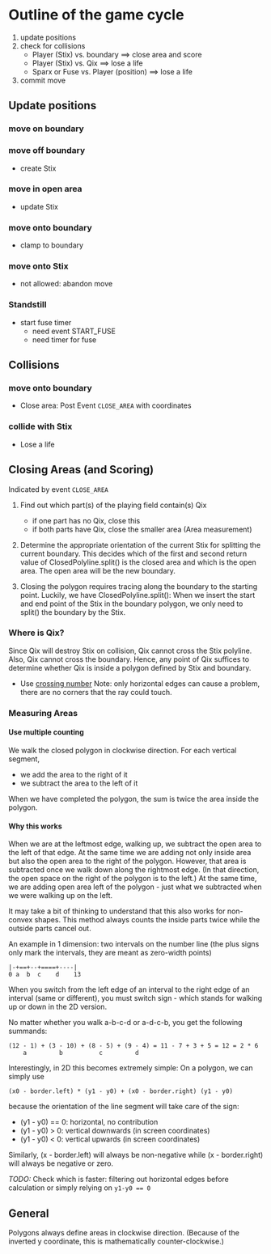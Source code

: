 # Outline of the game cycle

1. update positions
2. check for collisions
    + Player (Stix) vs. boundary ==> close area and score
    + Player (Stix) vs. Qix ==> lose a life
    + Sparx or Fuse vs. Player (position) ==> lose a life
3. commit move


## Update positions

### move on boundary

### move off boundary
+ create Stix

### move in open area
+ update Stix

### move onto boundary
+ clamp to boundary

### move onto Stix
+ not allowed: abandon move

### Standstill
+ start fuse timer
  - need event START_FUSE
  - need timer for fuse


## Collisions

### move onto boundary
+ Close area: Post Event `CLOSE_AREA` with coordinates

### collide with Stix
+ Lose a life


## Closing Areas (and Scoring)

Indicated by event `CLOSE_AREA`

1. Find out which part(s) of the playing field contain(s) Qix
   + if one part has no Qix, close this
   + if both parts have Qix, close the smaller area (Area measurement)
   
2. Determine the appropriate orientation of the current Stix for splitting the 
   current boundary.
   This decides which of the first and second return value of ClosedPolyline.split() is the 
   closed area and which is the open area. The open area will be the new boundary.

3. Closing the polygon requires tracing along the boundary to the starting point.
   Luckily, we have ClosedPolyline.split(): When we insert the start and end point of the 
   Stix in the boundary polygon, we only need to split() the boundary by the Stix.

### Where is Qix?

Since Qix will destroy Stix on collision, Qix cannot cross the Stix polyline. Also, Qix 
cannot cross the boundary. Hence, any point of Qix suffices to determine whether Qix is 
inside a polygon defined by Stix and boundary.

+ Use [crossing number](http://www.geomalgorithms.com/a03-_inclusion.html)
   Note: only horizontal edges can cause a problem, there are no corners that the ray could touch.

### Measuring Areas

#### Use multiple counting

We walk the closed polygon in clockwise direction.
For each vertical segment,

+ we add the area to the right of it 
+ we subtract the area to the left of it

When we have completed the polygon, the sum is twice the area inside the polygon.

#### Why this works

When we are at the leftmost edge, walking up, we subtract the open area to the left of that edge.
At the same time we are adding not only inside area but also the open area to the right of the polygon.
However, that area is subtracted once we walk down along the rightmost edge. (In that direction, the
open space on the right of the polygon is to the left.) At the same time, we are adding open area left
of the polygon - just what we subtracted when we were walking up on the left.

It may take a bit of thinking to understand that this also works for non-convex shapes.
This method always counts the inside parts twice while the outside parts cancel out.

An example in 1 dimension: two intervals on the number line (the plus signs only mark the intervals, 
they are meant as zero-width points)

    |-+==+--+====+----|
    0 a  b  c    d    13

When you switch from the left edge of an interval to 
the right edge of an interval (same or different), you must switch sign - which stands for walking 
up or down in the 2D version.

No matter whether you walk a-b-c-d or a-d-c-b,
you get the following summands:

    (12 - 1) + (3 - 10) + (8 - 5) + (9 - 4) = 11 - 7 + 3 + 5 = 12 = 2 * 6 
        a         b          c         d

Interestingly, in 2D this becomes extremely simple: On a polygon, we can simply use

    (x0 - border.left) * (y1 - y0) + (x0 - border.right) (y1 - y0)

because the orientation of the line segment will take care of the sign:

+ (y1 - y0) == 0: horizontal, no contribution
+ (y1 - y0) > 0: vertical downwards (in screen coordinates)
+ (y1 - y0) < 0: vertical upwards (in screen coordinates)

Similarly, (x - border.left) will always be non-negative while (x - border.right) will always be 
negative or zero.

_TODO:_ Check which is faster: filtering out horizontal edges before calculation or 
simply relying on `y1-y0 == 0`

## General

Polygons always define areas in clockwise direction. (Because of the inverted y coordinate,
this is mathematically counter-clockwise.)

